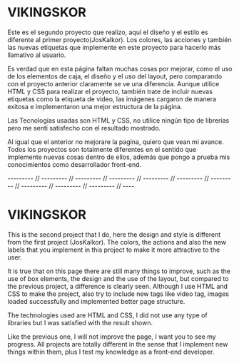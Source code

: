 # VIKINGSKOR
Este es el segundo proyecto que realizo, aquí el diseño y el estilo es diferente al primer proyecto(JosKalkor). Los colores, las acciones y también las nuevas etiquetas que implemente en este proyecto para hacerlo más llamativo al usuario. 

Es verdad que en esta página faltan muchas cosas por mejorar, como el uso de los elementos de caja, el diseño y el uso del layout, pero comparando con el proyecto anterior claramente se ve una diferencia. Aunque utilice HTML y CSS para realizar el proyecto, también trate de incluir nuevas etiquetas como la etiqueta de video, las imágenes cargaron de manera exitosa e implementaron una mejor estructura de la página.

Las Tecnologías usadas son HTML y CSS, no utilice ningún tipo de librerías pero me sentí satisfecho con el resultado mostrado.

Al igual que el anterior no mejorare la pagina, quiero que vean mi avance. Todos los proyectos son totalmente diferentes en el sentido que implemente nuevas cosas dentro de ellos, además que pongo a prueba mis conocimientos como desarrollador front-end.

--------- // --------- // --------- // --------- // --------- // --------- // --------- // --------- // --------- // --------- // ----

# VIKINGSKOR
This is the second project that I do, here the design and style is different from the first project (JosKalkor). The colors, the actions and also the new labels that you implement in this project to make it more attractive to the user.

It is true that on this page there are still many things to improve, such as the use of box elements, the design and the use of the layout, but compared to the previous project, a difference is clearly seen. Although I use HTML and CSS to make the project, also try to include new tags like video tag, images loaded successfully and implemented better page structure.

The technologies used are HTML and CSS, I did not use any type of libraries but I was satisfied with the result shown.

Like the previous one, I will not improve the page, I want you to see my progress. All projects are totally different in the sense that I implement new things within them, plus I test my knowledge as a front-end developer.
